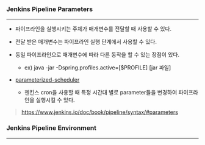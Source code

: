 ### Jenkins Pipeline Parameters
---

- 파이프라인을 실행시키는 주체가 매개변수를 전달할 때 사용할 수 있다.
- 전달 받은 매개변수는 파이프라인 실행 단계에서 사용할 수 있다.
- 동일 파이프라인으로 매개변수에 따라 다른 동작을 할 수 있는 장점이 있다.
  - ex) java -jar -Dspring.profiles.active=[$PROFILE] [jar 파일]

- [parameterized-scheduler]( https://plugins.jenkins.io/parameterized-scheduler/)
  - 젠킨스 cron을 사용할 때 특정 시간대 별로 parameter들을 변경하여 파이프라인을 실행시킬 수 있다.

> https://www.jenkins.io/doc/book/pipeline/syntax/#parameters
### Jenkins Pipeline Environment
---